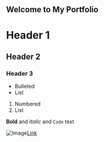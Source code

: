 ## Welcome to My Portfolio




# Header 1
## Header 2
### Header 3

- Bulleted
- List

1. Numbered
2. List

**Bold** and _Italic_ and `Code` text

![Image]()[Link](https://www.linkedin.com/in/steven-kattouf/) 
```

